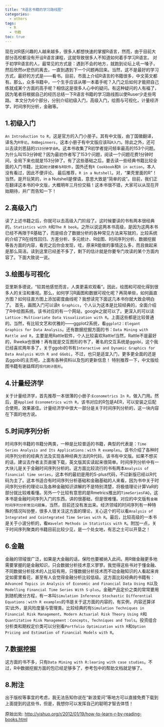 ```yaml
---
title: "R语言书籍的学习路线图"
categories:
  - others
tags:
  - R
  - 书籍
toc: true
---
```


现在对R感兴趣的人越来越多，很多人都想快速的掌握R语言，然而，由于目前大部分高校都没有开设R语言课程，这就导致很多人不知道如何着手学习R语言。
对于初学R语言的人，最常见的方式是：遇到不会的地方，就跑到论坛上吼一嗓子，然后欣然or悲伤的离去，一直到遇到下一个问题再回来。当然，这不是最好的学习方式，最好的方式是——看书。目前，市面上介绍R语言的书籍很多，中文英文都有。那么，众多书籍中，一个生手应该从哪一本着手呢？入门之后如何才能把自己练就成某个方面的高手呢？相信这是很多人心中的疑问。有这种疑问的人有福了，因为笔者将根据自己的经历总结一下R语言书籍的学习路线图以使Ruser少走些弯路。
本文分为6个部分，分别介绍初级入门，高级入门，绘图与可视化，计量经济学，时间序列分析，金融等。

## 1.初级入门

`An Introduction to R`，这是官方的入门小册子。其有中文版，由丁国徽翻译，译名为`R导论`。`R4Beginners`，这本小册子有中文版应该叫`R入门`。除此之外，还可以去读刘思喆的`153分钟学会R`。这本书收集了R初学者提问频率最高的153个问题。为什么叫153分钟呢？因为最初作者写了153个问题，阅读一个问题花费1分钟时间，全局下来也就是153分钟了。有了这些基础之后，要去读一些经典书籍比较全面的入门书籍，比如`统计建模与R软件`，国外还有`R Cookbook`和`R in action`，本人没有看过，因此不便评论。
最后推荐，`R in a Nutshell`。对，“果壳里面的R”！当然，是开玩笑的，in a Nutshell是俚语，意思大致是“简单的说”。目前，我们正在翻译这本书的中文版，大概明年三月份交稿！这本书很不错，大家可以从现在开始期待，并广而告知一下！

## 2.高级入门

读了上述书籍之后，你就可以去高级入门阶段了。这时候要读的书有两本很经典的。`Statistics with R`和`The R book`。之所以说这两本书高级，是因为这两本书已经不再限于R基础了，而是结合了数据分析的各种常见方法来写就的，比较系统的介绍了R在线性回归、方差分析、多元统计、R绘图、时间序列分析、数据挖掘等各方面的内容，看完之后你会发现，哇，原来R能做的事情这么多，而且做起来是那么简洁。读到这里已经差不多了，剩下的估计就是你要专门攻读的某个方面内容了。下面大致说一说。

## 3.绘图与可视化

亚里斯多德说，“较其他感觉而言，人类更喜欢观看”。因此，绘图和可视化得到很多人的关注和重视。那么，如何学习R画图和数据可视化呢？再简单些，如何画直方图？如何往直方图上添加密度曲线呢？我想读完下面这几本书你就大致会明白了。
首先，画图入门可以读`R Graphics`，个人认为这本是比较经典的，全面介绍了R中绘图系统。该书对应的有一个网站，google之就可以了。更深入的可以读`Lattice：Multivariate Data Visualization with R`。上面这些都是比较普通的。当然，有比较文艺和优雅的——ggplot2系统，看`ggplot2：Elegant Graphics for Data Analysis`。还有数据挖掘方面的书：`Data Mining with Rattle and R`，主要是用Rattle软件，个人比较喜欢Rattle!当然，Rattle不是最好的，Rweka也很棒！再有就是交互图形的书了，著名的交互系统是ggobi，这个我已经喜欢两年多了，关于ggobi的书有`Interactive and Dynamic Graphics for Data Analysis With R and GGobi`，不过，也只是适宜入门，更多更全面的还是去ggobi的主页吧，上面有各种资料以及包的更新信息！
特别推荐一下，中文版绘图书籍有谢益辉的`现代统计图形`。

## 4.计量经济学

关于计量经济学，首先推荐一本很薄的小册子:`Econometrics In R`，做入门用。然后，是`Applied Econometrics with R`，该书对应的R包是AER，可以安装之后配合使用，效果甚佳。计量经济学中很大一部分是关于时间序列分析的，这一块内容在下面的地方说。

## 5.时间序列分析

时间序列书籍的书籍分两类，一种是比较普适的书籍，典型的代表是：`Time Series Analysis and Its Applications：with R examples`。该书介绍了各种时间序列分析的经典方法及实现各种经典方法的R代码，该书有中文版。如果不想买的话，建议去作者主页直接下载，英文版其实读起来很简单。时间序列分析中有一大块儿是关于金融时间序列分析的。这方面比较流行的书有两本`Analysis of financial time series`，这本书的最初是用的S-plus代码，不过新版已经以R代码为主了。这本书适合有时间序列分析基础和金融基础的人来看，因为书中关于时间序列分析的理论以及各种金融知识讲解的不是特别清楚，将极值理论计算VaR的部分就比较难看懂。另外一个比较有意思的是Rmetrics推出的`TimeSeriesFAQ`，这本书是金融时间序列入门的东西，讲的很基础，但是很难懂。对应的中文版有`金融时间序列分析常见问题集`，当然，目前还没有发出来。经济领域的时间序列有一种特殊的情况叫协整，很多人很关注这方面的理论，关心这个的可以看`Analysis of Integrated and Cointegrated Time Series with R`。最后，比较高级的一本书是关于小波分析的，看`Wavelet Methods in Statistics with R`。附加一点，关于时间序列聚类的书籍目前比较少见，是一个处女地，有志之士可以开垦之！

## 6.金融

金融的领域很广泛，如果是大金融的话，保险也要被纳入此间。用R做金融更多地需要掌握的是金融知识，只会数据分析技术意义寥寥。我觉得这些书对于懂金融、不同数据分析技术的人比较有用，只懂数据分析技术而不动金融知识的人看起来肯定如雾里看花，甚至有人会觉得金融分析比较低级。这方面比较经典的书籍有：`Advanced Topics in Analysis of Economic and Financial Data Using R`以及`Modelling Financial Time Series With S-plus`。金融产品定价之类的常常要用到随机微分方程，有一本叫`Simulation Inference Stochastic Differential Equations：with R examples`的书是关于这方面的内容的，有实例，内容还算详实!此外，是风险度量与管理类。比较经典的有`Simulation Techniques in Financial Risk Management`、`Modern Actuarial Risk Theory Using R`和`Quantitative Risk Management：Concepts, Techniques and Tools`。投资组合分析类和期权定价类可以分别看`Portfolio Optimization with R`和`Option Pricing and Estimation of Financial Models with R`。

## 7.数据挖掘

这方面的书不多，只有`Data Mining with R:learing with case studies`。不过，R中数据挖掘方面的包已经足够多了，参考包中的帮助文档就足够了。

## 8.附注

出于版权等事宜的考虑，我无法告知你说在“新浪爱问”等地方可以直接免费下载到上面提到的这些书，但是，我想你可以发挥自己的聪明才智去体悟！

原始出处: <http://yishuo.org/r/2012/01/19/how-to-learn-r-by-reading-books.html>
